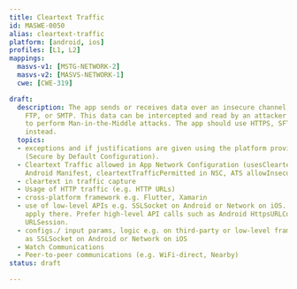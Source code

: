 ```yaml
---
title: Cleartext Traffic
id: MASWE-0050
alias: cleartext-traffic
platform: [android, ios]
profiles: [L1, L2]
mappings:
  masvs-v1: [MSTG-NETWORK-2]
  masvs-v2: [MASVS-NETWORK-1]
  cwe: [CWE-319]

draft:
  description: The app sends or receives data over an insecure channel, such as HTTP,
    FTP, or SMTP. This data can be intercepted and read by an attacker without needing
    to perform Man-in-the-Middle attacks. The app should use HTTPS, SFTP, or SMTPS
    instead.
  topics:
  - exceptions and if justifications are given using the platform provided mechanisms
    (Secure by Default Configuration).
  - Cleartext Traffic allowed in App Network Configuration (usesCleartextTraffic in
    Android Manifest, cleartextTrafficPermitted in NSC, ATS allowInsecureLoads)
  - cleartext in traffic capture
  - Usage of HTTP traffic (e.g. HTTP URLs)
  - cross-platform framework e.g. Flutter, Xamarin
  - use of low-level APIs e.g. SSLSocket on Android or Network on iOS. ATS doesn't
    apply there. Prefer high-level API calls such as Android HttpsURLConnection/iOS
    URLSession.
  - configs./ input params, logic e.g. on third-party or low-level frameworks such
    as SSLSocket on Android or Network on iOS
  - Watch Communications
  - Peer-to-peer communications (e.g. WiFi-direct, Nearby)
status: draft

---
```


